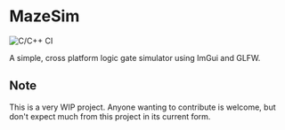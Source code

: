 # MazeSim
![C/C++ CI](https://github.com/MazeOfEncryption/MazeSim/workflows/C/C++%20CI/badge.svg)

A simple, cross platform logic gate simulator using ImGui and GLFW.
## Note
This is a very WIP project. Anyone wanting to contribute is welcome, but don't expect much from this project in its current form.
